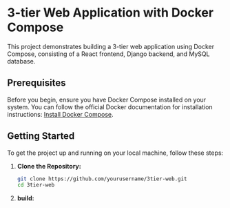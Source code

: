 # 3-tier Web Application with Docker Compose

This project demonstrates building a 3-tier web application using Docker Compose, consisting of a React frontend, Django backend, and MySQL database.

## Prerequisites

Before you begin, ensure you have Docker Compose installed on your system. You can follow the official Docker documentation for installation instructions: [Install Docker Compose](https://docs.docker.com/compose/install/).

## Getting Started

To get the project up and running on your local machine, follow these steps:

1. **Clone the Repository:**
   ```bash
   git clone https://github.com/yourusername/3tier-web.git
   cd 3tier-web
2. **build:**
   ```docker-compose bild
